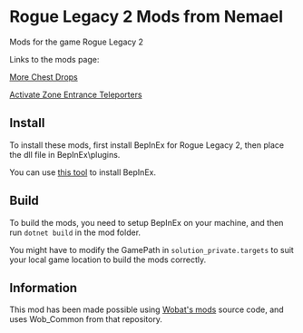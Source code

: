# Rogue Legacy 2 Mods from Nemael

Mods for the game Rogue Legacy 2

Links to the mods page:

[More Chest Drops](https://www.nexusmods.com/roguelegacy2/mods/10)

[Activate Zone Entrance Teleporters](https://www.nexusmods.com/roguelegacy2/mods/11)

## Install

To install these mods, first install BepInEx for Rogue Legacy 2, then place the dll file in BepInEx\plugins.

You can use [this tool](https://www.nexusmods.com/site/mods/287) to install BepInEx.

## Build
To build the mods, you need to setup BepInEx on your machine, and then run `dotnet build` in the mod folder.

You might have to modify the GamePath in `solution_private.targets` to suit your local game location to build the mods correctly.

## Information

This mod has been made possible using [Wobat's mods](https://github.com/wobatt/RogueLegacy2Mods) source code, and uses Wob_Common from that repository.
